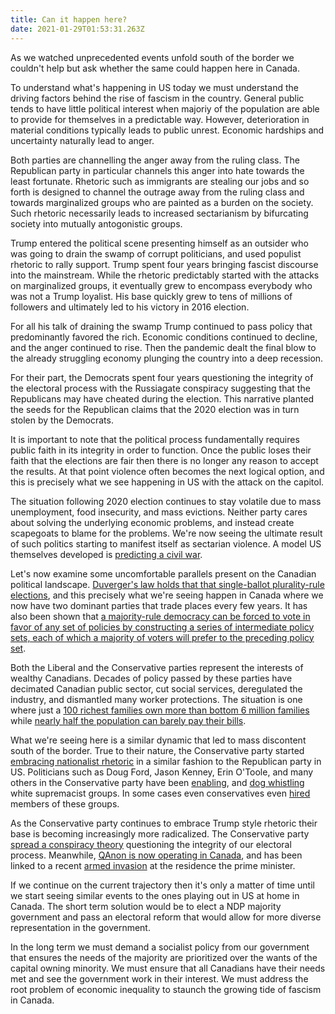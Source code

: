 ```yaml
---
title: Can it happen here?
date: 2021-01-29T01:53:31.263Z
---
```

As we watched unprecedented events unfold south of the border we couldn't help but ask whether the same could happen here in Canada.

To understand what's happening in US today we must understand the driving factors behind the rise of fascism in the country. General public tends to have little political interest when majoriy of the population are able to provide for themselves in a predictable way.  However, deterioration in material conditions typically leads to public unrest. Economic hardships and uncertainty naturally lead to anger.

Both parties are channelling the anger away from the ruling class. The Republican party in particular channels this anger into hate towards the least fortunate. Rhetoric such as immigrants are stealing our jobs and so forth is designed to channel the outrage away from the ruling class and towards marginalized groups who are painted as a burden on the society. Such rhetoric necessarily leads to increased sectarianism by bifurcating society into mutually antogonistic groups.

Trump entered the political scene presenting himself as an outsider who was going to drain the swamp of corrupt politicians, and used populist rhetoric to rally support. Trump spent four years bringing fascist discourse into the mainstream. While the rhetoric predictably started with the attacks on marginalized groups, it eventually grew to encompass everybody who was not a Trump loyalist. His base quickly grew to tens of millions of followers and ultimately led to his victory in 2016 election.

For all his talk of draining the swamp Trump continued to pass policy that predominantly favored the rich. Economic conditions continued to decline, and the anger continued to rise. Then the pandemic dealt the final blow to the already struggling economy plunging the country into a deep recession.

For their part, the Democrats spent four years questioning the integrity of the electoral process with the Russiagate conspiracy suggesting that the Republicans may have cheated during the election. This narrative planted the seeds for the Republican claims that the 2020 election was in turn stolen by the Democrats.

It is important to note that the political process fundamentally requires public faith in its integrity in order to function. Once the public loses their faith that the elections are fair then there is no longer any reason to accept the results. At that point violence often becomes the next logical option, and this is precisely what we see happening in US with the attack on the capitol.

The situation following 2020 election continues to stay volatile due to mass unemployment, food insecurity, and mass evictions. Neither party cares about solving the underlying economic problems, and instead create scapegoats to blame for the problems. We're now seeing the ultimate result of such politics starting to manifest itself as sectarian violence. A model US themselves developed is [predicting a civil war](https://www.abc.net.au/triplej/programs/hack/model-predicting-united-states-disorder-now-points-to-civil-war/12365280).

Let's now examine some uncomfortable parallels present on the Canadian political landscape. [Duverger's law holds that that single-ballot plurality-rule elections](https://en.wikipedia.org/wiki/Duverger%27s_law), and this precisely what we're seeing happen in Canada where we now have two dominant parties that trade places every few years. It has also been shown that [a majority-rule democracy can be forced to vote in favor of any set of policies by constructing a series of intermediate policy sets, each of which a majority of voters will prefer to the preceding policy set](https://en.wikipedia.org/wiki/McKelvey%E2%80%93Schofield_chaos_theorem).

Both the Liberal and the Conservative parties represent the interests of wealthy Canadians. Decades of policy passed by these parties have decimated Canadian public sector, cut social services, deregulated the industry, and dismantled many worker protections. The situation is one where just a [100 richest families own more than bottom 6 million families](https://north99.org/2019/12/20/richest-100-canadians-have-more-wealth-than-bottom-6-million-families-combined-thats-a-serious-problem/) while [nearly half the population can barely pay their bills](https://globalnews.ca/news/4870779/canadians-financial-insolvency-2019-mnp-ipsos-poll/).

What we're seeing here is a similar dynamic that led to mass discontent south of the border. True to their nature, the Conservative party started [embracing nationalist rhetoric](https://www.cbc.ca/news/opinion/conservative-politics-1.5099222) in a similar fashion to the Republican party in US. Politicians such as Doug Ford, Jason Kenney, Erin O'Toole, and many others in the Conservative party have been [enabling](https://www.huffingtonpost.ca/davide-mastracci/doug-ford-ontario-election-white-nationalist_a_23456121/), and [dog whistling](https://www.citynews1130.com/2018/10/09/notley-alberta-soldiers-odin-kenney/) white supremacist groups. In some cases even conservatives even [hired](https://nationalpost.com/news/digital-guru-behind-popular-conservative-ontario-proud-page-joins-erin-otoole-campaign-team) members of these groups.

As the Conservative party continues to embrace Trump style rhetoric their base is becoming increasingly more radicalized. The Conservative party [spread a conspiracy theory](https://thinkpol.ca/2021/01/08/canadas-conservatives-under-fire-for-promoting-election-rigging-conspiracy-theories-echoing-trump/) questioning the integrity of our electoral process. Meanwhile, [QAnon is now operating in Canada](https://montreal.ctvnews.ca/how-canada-became-one-of-the-world-s-biggest-hubs-for-qanon-conspiracy-theories-1.5172097), and has been linked to a recent [armed invasion](https://foreignpolicy.com/2020/07/13/qanon-canada-trudeau-conspiracy-theory/) at the residence the prime minister.

If we continue on the current trajectory then it's only a matter of time until we start seeing similar events to the ones playing out in US at home in Canada. The short term solution would be to elect a NDP majority government and pass an electoral reform that would allow for more diverse representation in the government.

In the long term we must demand a socialist policy from our government that ensures the needs of the majority are prioritized over the wants of the capital owning minority. We must ensure that all Canadians have their needs met and see the government work in their interest. We must address the root problem of economic inequality to staunch the growing tide of fascism in Canada.